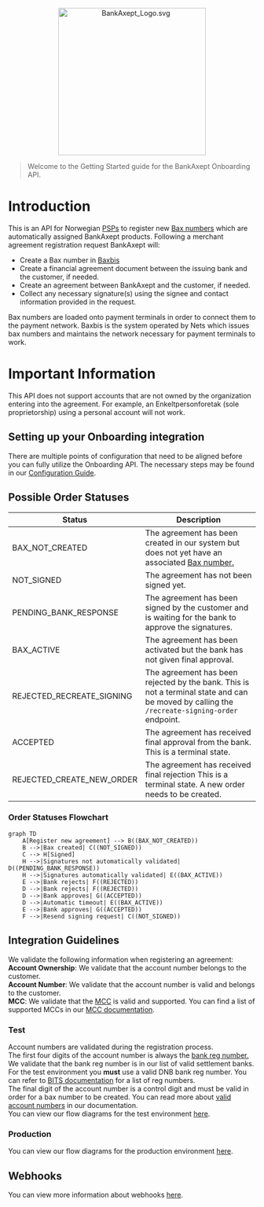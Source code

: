 <p align="center">
<img alt="BankAxept_Logo.svg" src="../assets/images/bankaxept_logo.svg" width="300"/>
</p>

> Welcome to the Getting Started guide for the BankAxept
> Onboarding API.

# Introduction

This is an API for Norwegian [PSPs](dictionary.md) to register new [Bax numbers](dictionary.md) which are automatically assigned BankAxept products.
Following a merchant agreement registration request BankAxept will:

* Create a Bax number in [Baxbis](dictionary.md)
* Create a financial agreement document between the issuing bank and the customer, if needed.
* Create an agreement between BankAxept and the customer, if needed.
* Collect any necessary signature(s) using the signee and contact information provided in the request.

Bax numbers are loaded onto payment terminals in order to connect them to the payment network.
Baxbis is the system operated by Nets which issues bax numbers and
maintains the network necessary for payment terminals to work.

# Important Information
This API does not support accounts that are not owned by the organization entering into the agreement. 
For example, an Enkeltpersonforetak (sole proprietorship) using a personal account will not work.

## Setting up your Onboarding integration

There are multiple points of configuration that need to be aligned before you can fully utilize the Onboarding API. The necessary steps may be found in our
[Configuration Guide](./configuration.md).

## Possible Order Statuses

| Status                     | Description                                                                                                                                   |
|----------------------------|-----------------------------------------------------------------------------------------------------------------------------------------------|
| BAX_NOT_CREATED            | The agreement has been created in our system but does not yet have an associated [Bax number.](dictionary.md)                                 |
| NOT_SIGNED                 | The agreement has not been signed yet.                                                                                                        |
| PENDING_BANK_RESPONSE      | The agreement has been signed by the customer and is waiting for the bank to approve the signatures.                                          |
| BAX_ACTIVE                 | The agreement has been activated but the bank has not given final approval.                                                                   |
| REJECTED_RECREATE_SIGNING  | The agreement has been rejected by the bank. This is not a terminal state and can be moved by calling the `/recreate-signing-order` endpoint. |
| ACCEPTED                   | The agreement has received final approval from the bank. This is a terminal state.                                                            |
| REJECTED_CREATE_NEW_ORDER  | The agreement has received final rejection This is a terminal state. A new order needs to be created.                                         |

### Order Statuses Flowchart

```mermaid
graph TD
    A[Register new agreement] --> B((BAX_NOT_CREATED))
    B -->|Bax created| C((NOT_SIGNED))
    C --> H[Signed]
    H -->|Signatures not automatically validated| D((PENDING_BANK_RESPONSE))
    H -->|Signatures automatically validated| E((BAX_ACTIVE))
    E -->|Bank rejects| F((REJECTED))
    D -->|Bank rejects| F((REJECTED))
    D -->|Bank approves| G((ACCEPTED))
    D -->|Automatic timeout| E((BAX_ACTIVE))
    E -->|Bank approves| G((ACCEPTED))
    F -->|Resend signing request| C((NOT_SIGNED))
```

## Integration Guidelines

We validate the following information when registering an agreement: <br/>
**Account Ownership**: We validate that the account number belongs to the customer. <br/>
**Account Number**: We validate that the account number is valid and belongs to the customer. <br/>
**MCC**: We validate that the [MCC](dictionary.md) is valid and supported. You can find a list of supported MCCs in our [MCC documentation](./mcc_codes.md).

### Test 
Account numbers are validated during the registration process. <br/> The first four digits of the account number is always the [bank reg number.](dictionary.md) <br/>
We validate that the bank reg number is in our list of valid settlement banks. <br/> For the test environment you **must** use a valid DNB bank reg number. You can refer to [BITS documentation](https://www.bits.no/document/iban/) for a list of reg numbers. <br/> 
The final digit of the account number is a control digit and must be valid in order for a bax number to be created. You can read more about [valid account numbers](./valid_account_numbers.md) in our documentation. <br/>
You can view our flow diagrams for the test environment [here](./test_flows.md).

### Production
You can view our flow diagrams for the production environment [here](./prod_flows.md). <br/>

## Webhooks
You can view more information about webhooks [here](./webhooks.md). <br/>
